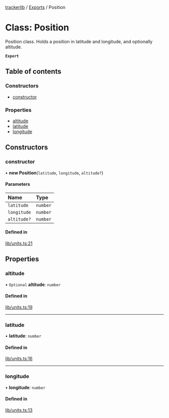 [trackerlib](../README.md) / [Exports](../modules.md) / Position

# Class: Position

Position class. Holds a position in latitude and longitude, and optionally altitude.

**`Export`**

## Table of contents

### Constructors

- [constructor](Position.md#constructor)

### Properties

- [altitude](Position.md#altitude)
- [latitude](Position.md#latitude)
- [longitude](Position.md#longitude)

## Constructors

### constructor

• **new Position**(`latitude`, `longitude`, `altitude?`)

#### Parameters

| Name | Type |
| :------ | :------ |
| `latitude` | `number` |
| `longitude` | `number` |
| `altitude?` | `number` |

#### Defined in

[lib/units.ts:21](https://github.com/florisporro/trackerlib/blob/520b40a/src/lib/units.ts#L21)

## Properties

### altitude

• `Optional` **altitude**: `number`

#### Defined in

[lib/units.ts:19](https://github.com/florisporro/trackerlib/blob/520b40a/src/lib/units.ts#L19)

___

### latitude

• **latitude**: `number`

#### Defined in

[lib/units.ts:16](https://github.com/florisporro/trackerlib/blob/520b40a/src/lib/units.ts#L16)

___

### longitude

• **longitude**: `number`

#### Defined in

[lib/units.ts:13](https://github.com/florisporro/trackerlib/blob/520b40a/src/lib/units.ts#L13)
